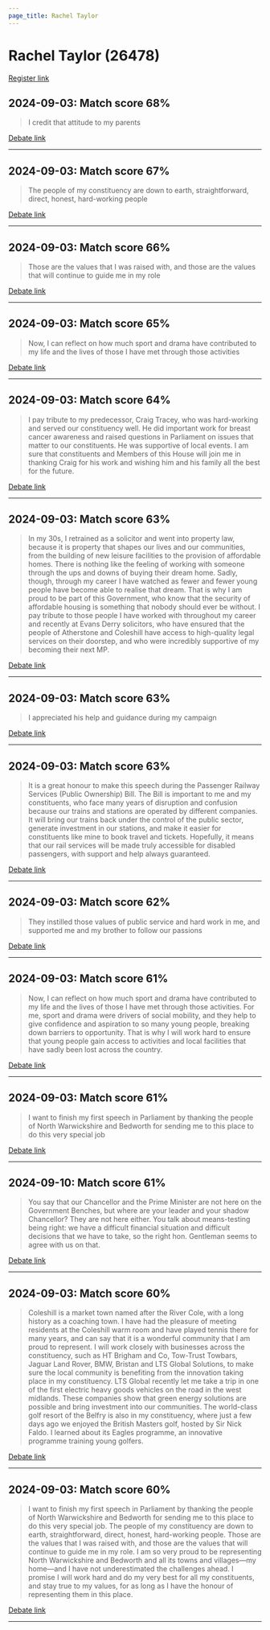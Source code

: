 ```yaml
---
page_title: Rachel Taylor
---
```


# Rachel Taylor  (26478)

[Register link](https://www.theyworkforyou.com/mp/26478/register)



## 2024-09-03: Match score 68%

>I credit that attitude to my parents

[Debate link](https://www.theyworkforyou.com/debates/?id=2024-09-03c.251.1) 

---



## 2024-09-03: Match score 67%

>The people of my constituency are down to earth, straightforward, direct, honest, hard-working people

[Debate link](https://www.theyworkforyou.com/debates/?id=2024-09-03c.251.1) 

---



## 2024-09-03: Match score 66%

>Those are the values that I was raised with, and those are the values that will continue to guide me in my role

[Debate link](https://www.theyworkforyou.com/debates/?id=2024-09-03c.251.1) 

---



## 2024-09-03: Match score 65%

>Now, I can reflect on how much sport and drama have contributed to my life and the lives of those I have met through those activities

[Debate link](https://www.theyworkforyou.com/debates/?id=2024-09-03c.251.1) 

---



## 2024-09-03: Match score 64%

>I pay tribute to my predecessor, Craig Tracey, who was hard-working and served our constituency well. He did important work for breast cancer awareness and  raised questions in Parliament on issues that matter to our constituents. He was supportive of local events. I am sure that constituents and Members of this House will join me in thanking Craig for his work and wishing him and his family all the best for the future.

[Debate link](https://www.theyworkforyou.com/debates/?id=2024-09-03c.251.1) 

---



## 2024-09-03: Match score 63%

>In my 30s, I retrained as a solicitor and went into property law, because it is property that shapes our lives and our communities, from the building of new leisure facilities to the provision of affordable homes. There is nothing like the feeling of working with someone through the ups and downs of buying their dream home. Sadly, though, through my career I have watched as fewer and fewer young people have become able to realise that dream. That is why I am proud to be part of this Government, who know that the security of affordable housing is something that nobody should ever be without. I pay tribute to those people I have worked with throughout my career and recently at Evans Derry solicitors, who have ensured that the people of Atherstone and Coleshill have access to high-quality legal services on their doorstep, and who were incredibly supportive of my becoming their next MP.

[Debate link](https://www.theyworkforyou.com/debates/?id=2024-09-03c.251.1) 

---



## 2024-09-03: Match score 63%

>I appreciated his help and guidance during my campaign

[Debate link](https://www.theyworkforyou.com/debates/?id=2024-09-03c.251.1) 

---



## 2024-09-03: Match score 63%

>It is a great honour to make this speech during the Passenger Railway Services (Public Ownership) Bill. The Bill is important to me and my constituents, who face many years of disruption and confusion because our trains and stations are operated by different companies. It will bring our trains back under the control of the public sector, generate investment in our stations, and make it easier for constituents like mine to book travel and tickets. Hopefully, it means that our rail services will be made truly accessible for disabled passengers, with support and help always guaranteed.

[Debate link](https://www.theyworkforyou.com/debates/?id=2024-09-03c.251.1) 

---



## 2024-09-03: Match score 62%

>They instilled those values of public service and hard work in me, and supported me and my brother to follow our passions

[Debate link](https://www.theyworkforyou.com/debates/?id=2024-09-03c.251.1) 

---



## 2024-09-03: Match score 61%

>Now, I can reflect on how much sport and drama have contributed to my life and the lives of those I have met through those activities. For me, sport and drama were drivers of social mobility, and they help to give confidence and aspiration to so many young people, breaking down barriers to opportunity. That is why I will work hard to ensure that young people gain access to activities and local facilities that have sadly been lost across the country.

[Debate link](https://www.theyworkforyou.com/debates/?id=2024-09-03c.251.1) 

---



## 2024-09-03: Match score 61%

>I want to finish my first speech in Parliament by thanking the people of North Warwickshire and Bedworth for sending me to this place to do this very special job

[Debate link](https://www.theyworkforyou.com/debates/?id=2024-09-03c.251.1) 

---



## 2024-09-10: Match score 61%

>You say that our Chancellor and the Prime Minister are not here on the Government Benches, but where are your leader and your shadow Chancellor? They are not here either. You talk about means-testing being right: we have a difficult financial situation and difficult decisions that we have to take, so the right hon. Gentleman seems to agree with us on that.

[Debate link](https://www.theyworkforyou.com/debates/?id=2024-09-10a.757.2) 

---



## 2024-09-03: Match score 60%

>Coleshill is a market town named after the River Cole, with a long history as a coaching town. I have had the pleasure of meeting residents at the Coleshill warm room and have played tennis there for many years, and can say that it is a wonderful community that I am proud to represent. I will work closely with businesses across the constituency, such as HT Brigham and Co, Tow-Trust Towbars, Jaguar Land Rover, BMW, Bristan and LTS Global Solutions, to make sure the local community is benefiting from the innovation taking place in my constituency. LTS Global recently let me take a trip in one of the first electric heavy goods vehicles on the road in the west midlands. These companies show that green energy solutions are possible and bring investment into our communities. The world-class golf resort of the Belfry is also in my constituency, where just a few days ago we enjoyed the British Masters golf, hosted by Sir Nick Faldo. I learned about its Eagles programme, an innovative programme training young golfers.

[Debate link](https://www.theyworkforyou.com/debates/?id=2024-09-03c.251.1) 

---



## 2024-09-03: Match score 60%

>I want to finish my first speech in Parliament by thanking the people of North Warwickshire and Bedworth for sending me to this place to do this very special job. The people of my constituency are down to earth, straightforward, direct, honest, hard-working people. Those are the values that I was raised with, and those are the values that will continue to guide me in my role. I am so very proud to be representing North Warwickshire and Bedworth and all its towns and villages—my home—and I have not underestimated the challenges ahead. I promise I will work hard and do my very best for all my constituents, and stay true to my values, for as long as I have the honour of representing them in this place.

[Debate link](https://www.theyworkforyou.com/debates/?id=2024-09-03c.251.1) 

---

